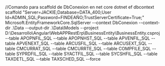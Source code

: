 ﻿//Comando para scaffold de DbConexion en net core
dotnet ef dbcontext scaffold "Server=JACKIE;Database=DATA_400;User Id=ADMIN_SQL;Password=FINDEAÑO;TrustServerCertificate=True;" Microsoft.EntityFrameworkCore.SqlServer --context DbConexion --context-dir .\Data --output-dir .\Data\Models --project D:\Desarrollo\Angular\WebAPPRestErp\BusinessEntity\BusinessEntity.csproj --table APOPNFIL_SQL --table APOPNHST_SQL --table APVENFIL_SQL --table APVENEXT_SQL --table ARCUSFIL_SQL --table ARCUSEXT_SQL --table CMCURRAT_SQL --table CMCURRTE_SQL --table COMPFILE_SQL --table SYPRDFIL_SQL --table SYACTFIL_SQL --table SYCSHFIL_SQL --table TAXDETL_SQL --table TAXSCHED_SQL --force
